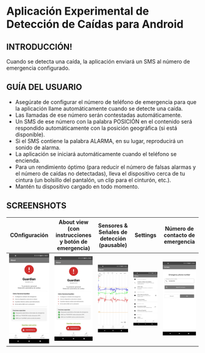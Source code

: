 # Aplicación Experimental de Detección de Caídas para Android

## INTRODUCCIÓN!
Cuando se detecta una caída, la aplicación enviará un SMS al número de emergencia configurado.

## GUÍA DEL USUARIO

* Asegúrate de configurar el número de teléfono de emergencia para que la aplicación llame automáticamente cuando se detecte una caída.
* Las llamadas de ese número serán contestadas automáticamente.
* Un SMS de ese número con la palabra POSICIÓN en el contenido será respondido automáticamente con la posición geográfica (si está disponible).
* Si el SMS contiene la palabra ALARMA, en su lugar, reproducirá un sonido de alarma.
* La aplicación se iniciará automáticamente cuando el teléfono se encienda.
* Para un rendimiento óptimo (para reducir el número de falsas alarmas y el número de caídas no detectadas), lleva el dispositivo cerca de tu cintura (un bolsillo del pantalón, un clip para el cinturón, etc.).
* Mantén tu dispositivo cargado en todo momento.

## SCREENSHOTS

 COnfiguración    | About view (con instrucciones y botón de emergencia) | Sensores & Señales de detección (pausable) |                        Settings                          | Número de contacto de emergencia
:-----------------------------:|:----------------------------------------------------:|:------------------------------------------:|:--------------------------------------------------------:|:--------------------------------------------------:
 ![EULA](doc/screenshot.1.jpeg) |           ![About](doc/screenshot.1.jpeg)            |     ![Signals](doc/screenshot.2.jpeg)      |            ![Settings](doc/screenshot.3.jpeg)            | ![Contact](doc/screenshot.4.jpeg)



